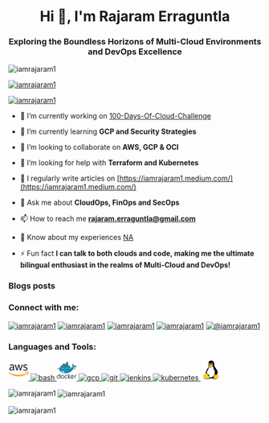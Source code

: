<h1 align="center">Hi 👋, I'm Rajaram Erraguntla</h1>
<h3 align="center">Exploring the Boundless Horizons of Multi-Cloud Environments and DevOps Excellence</h3>

<p align="left"> <img src="https://komarev.com/ghpvc/?username=iamrajaram1&label=Profile%20views&color=0e75b6&style=flat" alt="iamrajaram1" /> </p>

<p align="left"> <a href="https://github.com/ryo-ma/github-profile-trophy"><img src="https://github-profile-trophy.vercel.app/?username=iamrajaram1" alt="iamrajaram1" /></a> </p>

<p align="left"> <a href="https://twitter.com/iamrajaram1" target="blank"><img src="https://img.shields.io/twitter/follow/iamrajaram1?logo=twitter&style=for-the-badge" alt="iamrajaram1" /></a> </p>

- 🔭 I’m currently working on [100-Days-Of-Cloud-Challenge](https://github.com/iamrajaram1/Rajaram-Erraguntla)

- 🌱 I’m currently learning **GCP and Security Strategies**

- 👯 I’m looking to collaborate on **AWS, GCP & OCI**

- 🤝 I’m looking for help with **Terraform and Kubernetes**

- 📝 I regularly write articles on [https://iamrajaram1.medium.com/](https://iamrajaram1.medium.com/)

- 💬 Ask me about **CloudOps, FinOps and SecOps**

- 📫 How to reach me **rajaram.erraguntla@gmail.com**

- 📄 Know about my experiences [NA](NA)

- ⚡ Fun fact **I can talk to both clouds and code, making me the ultimate bilingual enthusiast in the realms of Multi-Cloud and DevOps!**

### Blogs posts
<!-- BLOG-POST-LIST:START -->
<!-- BLOG-POST-LIST:END -->

<h3 align="left">Connect with me:</h3>
<p align="left">
<a href="https://dev.to/iamrajaram1" target="blank"><img align="center" src="https://raw.githubusercontent.com/rahuldkjain/github-profile-readme-generator/master/src/images/icons/Social/devto.svg" alt="iamrajaram1" height="30" width="40" /></a>
<a href="https://twitter.com/iamrajaram1" target="blank"><img align="center" src="https://raw.githubusercontent.com/rahuldkjain/github-profile-readme-generator/master/src/images/icons/Social/twitter.svg" alt="iamrajaram1" height="30" width="40" /></a>
<a href="https://linkedin.com/in/iamrajaram1" target="blank"><img align="center" src="https://raw.githubusercontent.com/rahuldkjain/github-profile-readme-generator/master/src/images/icons/Social/linked-in-alt.svg" alt="iamrajaram1" height="30" width="40" /></a>
<a href="https://hashnode.com/iamrajaram1" target="blank"><img align="center" src="https://raw.githubusercontent.com/rahuldkjain/github-profile-readme-generator/master/src/images/icons/Social/hashnode.svg" alt="iamrajaram1" height="30" width="40" /></a>
<a href="https://medium.com/@iamrajaram1" target="blank"><img align="center" src="https://raw.githubusercontent.com/rahuldkjain/github-profile-readme-generator/master/src/images/icons/Social/medium.svg" alt="@iamrajaram1" height="30" width="40" /></a>
</p>

<h3 align="left">Languages and Tools:</h3>
<p align="left"> <a href="https://aws.amazon.com" target="_blank" rel="noreferrer"> <img src="https://raw.githubusercontent.com/devicons/devicon/master/icons/amazonwebservices/amazonwebservices-original-wordmark.svg" alt="aws" width="40" height="40"/> </a> <a href="https://www.gnu.org/software/bash/" target="_blank" rel="noreferrer"> <img src="https://www.vectorlogo.zone/logos/gnu_bash/gnu_bash-icon.svg" alt="bash" width="40" height="40"/> </a> <a href="https://www.docker.com/" target="_blank" rel="noreferrer"> <img src="https://raw.githubusercontent.com/devicons/devicon/master/icons/docker/docker-original-wordmark.svg" alt="docker" width="40" height="40"/> </a> <a href="https://cloud.google.com" target="_blank" rel="noreferrer"> <img src="https://www.vectorlogo.zone/logos/google_cloud/google_cloud-icon.svg" alt="gcp" width="40" height="40"/> </a> <a href="https://git-scm.com/" target="_blank" rel="noreferrer"> <img src="https://www.vectorlogo.zone/logos/git-scm/git-scm-icon.svg" alt="git" width="40" height="40"/> </a> <a href="https://www.jenkins.io" target="_blank" rel="noreferrer"> <img src="https://www.vectorlogo.zone/logos/jenkins/jenkins-icon.svg" alt="jenkins" width="40" height="40"/> </a> <a href="https://kubernetes.io" target="_blank" rel="noreferrer"> <img src="https://www.vectorlogo.zone/logos/kubernetes/kubernetes-icon.svg" alt="kubernetes" width="40" height="40"/> </a> <a href="https://www.linux.org/" target="_blank" rel="noreferrer"> <img src="https://raw.githubusercontent.com/devicons/devicon/master/icons/linux/linux-original.svg" alt="linux" width="40" height="40"/> </a> </p>

<p><img align="left" src="https://github-readme-stats.vercel.app/api/top-langs?username=iamrajaram1&show_icons=true&locale=en&layout=compact" alt="iamrajaram1" /></p>

<p>&nbsp;<img align="center" src="https://github-readme-stats.vercel.app/api?username=iamrajaram1&show_icons=true&locale=en" alt="iamrajaram1" /></p>

<p><img align="center" src="https://github-readme-streak-stats.herokuapp.com/?user=iamrajaram1&" alt="iamrajaram1" /></p>
